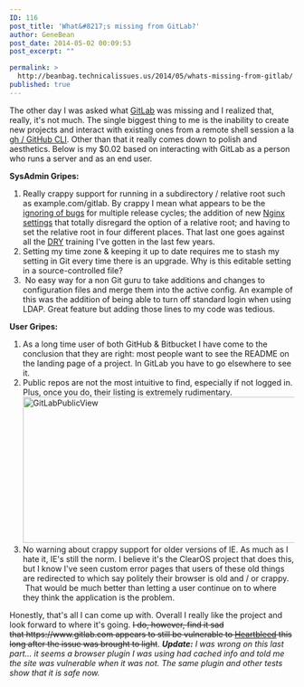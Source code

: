 ```yaml
---
ID: 116
post_title: 'What&#8217;s missing from GitLab?'
author: GeneBean
post_date: 2014-05-02 00:09:53
post_excerpt: ""

permalink: >
  http://beanbag.technicalissues.us/2014/05/whats-missing-from-gitlab/
published: true
---
```

The other day I was asked what <a href="http://bit.ly/1nRNoIH" target="_blank">GitLab</a> was missing and I realized that, really, it's not much. The single biggest thing to me is the inability to create new projects and interact with existing ones from a remote shell session a la <a href="https://github.com/jingweno/gh/blob/master/README.md">gh / GitHub CLI</a>. Other than that it really comes down to polish and aesthetics. Below is my $0.02 based on interacting with GitLab as a person who runs a server and as an end user.
<!--more-->

<strong>SysAdmin Gripes:</strong>
<ol>
	<li>Really crappy support for running in a subdirectory / relative root such as example.com/gitlab. By crappy I mean what appears to be the <a href="http://bit.ly/1nRNEHH" target="_blank">ignoring of bugs</a> for multiple release cycles; the addition of new <a href="https://github.com/gitlabhq/gitlabhq/commit/8af94ed75505f0253823b9b2d44320fecea5b5fb#diff-9b454209a2f1343b7b950c8c1b867133" target="_blank">Nginx settings</a> that totally disregard the option of a relative root; and having to set the relative root in four different places. That last one goes against all the <a style="font-style: normal" href="http://bit.ly/R64GEu">DRY</a> training I've gotten in the last few years.</li>
	<li>Setting my time zone &amp; keeping it up to date requires me to stash my setting in Git every time there is an upgrade. Why is this editable setting in a source-controlled file?</li>
	<li> No easy way for a non Git guru to take additions and changes to configuration files and merge them into the active config. An example of this was the addition of being able to turn off standard login when using LDAP. Great feature but adding those lines to my code was tedious.</li>
</ol>
<strong>User Gripes:</strong>
<ol>
	<li>As a long time user of both GitHub &amp; Bitbucket I have come to the conclusion that they are right: most people want to see the README on the landing page of a project. In GitLab you have to go elsewhere to see it.</li>
	<li>Public repos are not the most intuitive to find, especially if not logged in. Plus, once you do, their listing is extremely rudimentary. <a href="http://res.cloudinary.com/genebean/image/upload/v1438140569/GitLabPublicView_u16hov.png"><img class="aligncenter size-full wp-image-120" src="http://res.cloudinary.com/genebean/image/upload/v1438140569/GitLabPublicView_u16hov.png" alt="GitLabPublicView" width="735" height="258" /></a></li>
	<li>No warning about crappy support for older versions of IE. As much as I hate it, IE's still the norm. I believe it's the ClearOS project that does this, but I know I've seen custom error pages that users of these old things are redirected to which say politely their browser is old and / or crappy.  That would be much better than letting a user continue on to where they think the application is the problem.</li>
</ol>
Honestly, that's all I can come up with. Overall I really like the project and look forward to where it's going. <del>I do, however, find it sad that https://www.gitlab.com appears to still be vulnerable to <a href="http://bit.ly/1i8jJmD" target="_blank">Heartbleed</a> this long after the issue was brought to light</del>. <em><strong>Update:</strong> I was wrong on this last part... it seems a browser plugin I was using had cached info and told me the site was vulnerable when it was not. The same plugin and other tests show that it is safe now.</em>